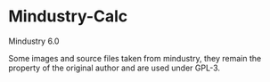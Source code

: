 # Mindustry-Calc
Mindustry 6.0

Some images and source files taken from mindustry, they remain the property of the original author and are used under GPL-3.
